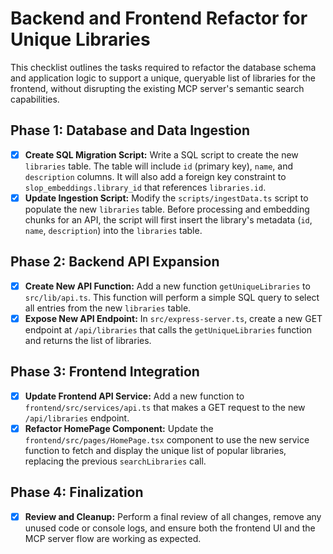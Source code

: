 # Backend and Frontend Refactor for Unique Libraries

This checklist outlines the tasks required to refactor the database schema and application logic to support a unique, queryable list of libraries for the frontend, without disrupting the existing MCP server's semantic search capabilities.

## Phase 1: Database and Data Ingestion

- [x] **Create SQL Migration Script:** Write a SQL script to create the new `libraries` table. The table will include `id` (primary key), `name`, and `description` columns. It will also add a foreign key constraint to `slop_embeddings.library_id` that references `libraries.id`.
- [x] **Update Ingestion Script:** Modify the `scripts/ingestData.ts` script to populate the new `libraries` table. Before processing and embedding chunks for an API, the script will first insert the library's metadata (`id`, `name`, `description`) into the `libraries` table.

## Phase 2: Backend API Expansion

- [x] **Create New API Function:** Add a new function `getUniqueLibraries` to `src/lib/api.ts`. This function will perform a simple SQL query to select all entries from the new `libraries` table.
- [x] **Expose New API Endpoint:** In `src/express-server.ts`, create a new GET endpoint at `/api/libraries` that calls the `getUniqueLibraries` function and returns the list of libraries.

## Phase 3: Frontend Integration

- [x] **Update Frontend API Service:** Add a new function to `frontend/src/services/api.ts` that makes a GET request to the new `/api/libraries` endpoint.
- [x] **Refactor HomePage Component:** Update the `frontend/src/pages/HomePage.tsx` component to use the new service function to fetch and display the unique list of popular libraries, replacing the previous `searchLibraries` call.

## Phase 4: Finalization

- [x] **Review and Cleanup:** Perform a final review of all changes, remove any unused code or console logs, and ensure both the frontend UI and the MCP server flow are working as expected.